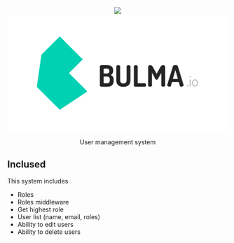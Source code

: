 <p align="center"><img src="https://res.cloudinary.com/dtfbvvkyp/image/upload/v1566331377/laravel-logolockup-cmyk-red.svg" width="400"><a href="https://bulma.io"><img src="https://raw.githubusercontent.com/jgthms/bulma/master/docs/images/bulma-banner.png" alt="Bulma: a Flexbox CSS framework" style="max-width:100%;" width="600"></a></p>

<p align="center">
User management system
</p>

## Inclused

This system includes

- Roles
- Roles middleware
- Get highest role
- User list (name, email, roles)
- Ability to edit users
- Ability to delete users
